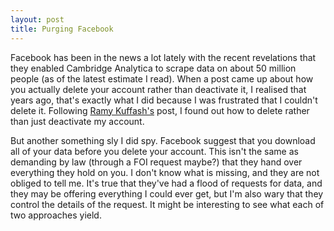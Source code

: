```yaml
---
layout: post
title: Purging Facebook
---
```


Facebook has been in the news a lot lately with the recent revelations that they enabled Cambridge Analytica to scrape data on about 50 million people (as of the latest estimate I read). When a post came up about how you actually delete your account rather than deactivate it, I realised that years ago, that's exactly what I did because I was frustrated that I couldn't delete it. Following [Ramy Kuffash's](https://pageflows.com/blog/delete-facebook/) post, I found out how to delete rather than just deactivate my account. 

But another something sly I did spy. Facebook suggest that you download all of your data before you delete your account. This isn't the same as demanding by law (through a FOI request maybe?) that they hand over everything they hold on you. I don't know what is missing, and they are not obliged to tell me. It's true that they've had a flood of requests for data, and they may be offering everything I could ever get, but I'm also wary that they control the details of the request. It might be interesting to see what each of two approaches yield.
